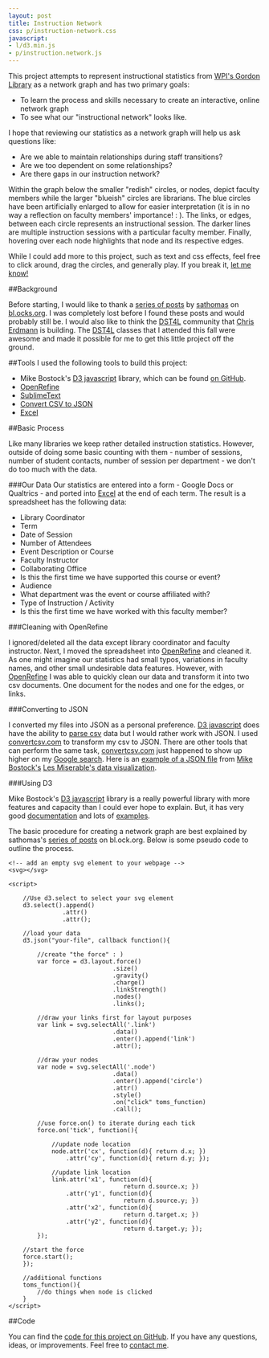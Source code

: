 ```yaml
---
layout: post
title: Instruction Network
css: p/instruction-network.css
javascript: 
- l/d3.min.js
- p/instruction.network.js
---
```

This project attempts to represent instructional statistics from [WPI's Gordon Library](http://www.wpi.edu/academics/library.html) as a network graph and has two primary goals: 

* To learn the process and skills necessary to create an interactive, online network graph  
* To see what our "instructional network" looks like. 

I hope that reviewing our statistics as a network graph will help us ask questions like: 

* Are we able to maintain relationships during staff transitions? 
* Are we too dependent on some relationships? 
* Are there gaps in our instruction network? 

Within the graph below the smaller "redish" circles, or nodes, depict faculty members while the larger "blueish" circles are librarians. The blue circles have been artificially enlarged to allow for easier interpretation (it is in no way a reflection on faculty members' importance! : ). The links, or edges, between each circle represents an instructional session. The darker lines are multiple instruction sessions with a particular faculty member. Finally, hovering over each node highlights that node and its respective edges. 

While I could add more to this project, such as text and css effects, feel free to click around, drag the circles, and generally play. If you break it, [let me know!](https://github.com/tomhohenstein/tomhohenstein.github.io/issues)

<div id="svg"></div>

##Background

Before starting, I would like to thank a [series of posts](http://bl.ocks.org/sathomas/11550728) by [sathomas](http://bl.ocks.org/sathomas) on [bl.ocks.org](http://bl.ocks.org). I was completely lost before I found these posts and would probably still be. I would also like to think the [DST4L](http://altbibl.io/dst4l/) community that [Chris Erdmann](https://twitter.com/libcce) is building. The [DST4L](http://altbibl.io/dst4l/) classes that I attended this fall were awesome and made it possible for me to get this little project off the ground. 

##Tools
I used the following tools to build this project: 

* Mike Bostock's [D3 javascript](http://d3js.org/) library, which can be found [on GitHub](https://github.com/mbostock/d3). 
* [OpenRefine](http://openrefine.org/)
* [SublimeText](http://www.sublimetext.com/) 
* [Convert CSV to JSON](http://www.convertcsv.com/csv-to-json.htm)
* [Excel](http://products.office.com/en-us/excel)

##Basic Process 

Like many libraries we keep rather detailed instruction statistics. However, outside of doing some basic counting with them - number of sessions, number of student contacts, number of session per department - we don't do too much with the data. 

###Our Data
Our statistics are entered into a form - Google Docs or Qualtrics - and ported into [Excel](http://products.office.com/en-us/excel) at the end of each term. The result is a spreadsheet has the following data: 

 * Library Coordinator  
 * Term 
 * Date of Session 
 * Number of Attendees 
 * Event Description or Course 
 * Faculty Instructor 
 * Collaborating Office 
 * Is this the first time we have supported this course or event?
 * Audience 
 * What department was the event or course affiliated with?
 * Type of Instruction / Activity 
 * Is this the first time we have worked with this faculty member?

###Cleaning with OpenRefine

I ignored/deleted all the data except library coordinator and faculty instructor. Next, I moved the spreadsheet into [OpenRefine](http://openrefine.org/) and cleaned it. As one might imagine our statistics had small typos, variations in faculty names, and other small undesirable data features. However, with [OpenRefine](http://openrefine.org/) I was able to quickly clean our data and transform it into two csv documents. One document for the nodes and one for the edges, or links. 	

###Converting to JSON 

I converted my files into JSON as a personal preference. [D3 javascript](http://d3js.org/) does have the ability to [parse csv](https://github.com/mbostock/d3/wiki/CSV) data but I would rather work with JSON. I used [convertcsv.com](http://www.convertcsv.com/csv-to-json.htm) to transform my csv to JSON. There are other tools that can perform the same task, [convertcsv.com](http://www.convertcsv.com/csv-to-json.htm) just happened to show up higher on my [Google search](https://www.google.com?q=csv%20to%20json). Here is an [example of a JSON file](http://bl.ocks.org/mbostock/4062045#miserables.json) from [Mike Bostock's](https://github.com/mbostock) [Les Miserable's data visualization](http://bl.ocks.org/mbostock/4062045#miserables.json).

###Using D3

Mike Bostock's [D3 javascript](http://d3js.org/) library is a really powerful library with more features and capacity than I could ever hope to explain. But, it has very good [documentation](https://github.com/mbostock/d3/wiki) and lots of [examples](https://github.com/mbostock/d3/wiki/Gallery). 

The basic procedure for creating a network graph are best explained by sathomas's [series of posts](http://bl.ocks.org/sathomas/11550728) on bl.ock.org. Below is some pseudo code to outline the process. 

```
<!-- add an empty svg element to your webpage -->
<svg></svg>

<script>

    //Use d3.select to select your svg element 
    d3.select().append()
               .attr()
               .attr(); 

    //load your data
    d3.json("your-file", callback function(){

        //create "the force" : ) 
        var force = d3.layout.force()
                             .size()
                             .gravity()
                             .charge()
                             .linkStrength()
                             .nodes()
                             .links(); 

        //draw your links first for layout purposes
        var link = svg.selectAll('.link')
                             .data()
                             .enter().append('link')
                             .attr(); 

        //draw your nodes 
        var node = svg.selectAll('.node')
                             .data()
                             .enter().append('circle')
                             .attr()
                             .style()
                             .on("click" toms_function) 
                             .call();

        //use force.on() to iterate during each tick 
        force.on('tick', function(){

            //update node location 
            node.attr('cx', function(d){ return d.x; })
                .attr('cy', function(d){ return d.y; });

            //update link location
            link.attr('x1', function(d){ 
                                return d.source.x; })
                .attr('y1', function(d){ 
                                return d.source.y; })
                .attr('x2', function(d){ 
                                return d.target.x; })
                .attr('y2', function(d){ 
                                return d.target.y; });
        }); 

    //start the force 
    force.start(); 
    }); 

    //additional functions 
    toms_function(){
        //do things when node is clicked
    }
</script>
``` 

##Code

You can find the [code for this project on GitHub](https://github.com/tomhohenstein/tomhohenstein.github.io/tree/master/projects/instruction-network). If you have any questions, ideas, or improvements. Feel free to [contact me](https://twitter.com/tomhohenstein). 